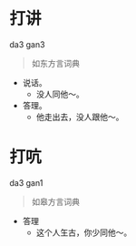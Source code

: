 # 打讲
da3 gan3
> 如东方言词典
- 说话。
  - 没人同他～。
- 答理。
  - 他走出去，没人跟他～。

# 打吭
da3 gan1
> 如皋方言词典
- 答理
  - 这个人玍古，你少同他～。
